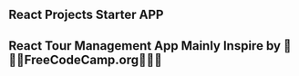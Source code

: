 ## React Projects Starter APP
## React Tour Management App Mainly Inspire by 🖤🖤🖤FreeCodeCamp.org🖤🖤🖤
